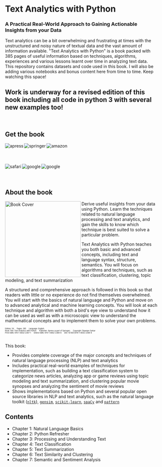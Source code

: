 # Text Analytics with Python
### A Practical Real-World Approach to Gaining Actionable Insights from your Data

Text analytics can be a bit overwhelming and frustrating at times
with the unstructured and noisy nature of textual data and the 
vast amount of information available. 
"Text Analytics with Python" is a book packed with 385 pages of useful information 
based on techniques, algorithms, experiences and various lessons learnt over time 
in analyzing text data. This repository contains datasets and code used in this book.
I will also be adding various notebooks and bonus content here from time to time. 
Keep watching this space!

## Work is underway for a revised edition of this book including all code in python 3 with several new examples too!
<br>

## Get the book 
<div>
<a target="_blank" href="http://www.apress.com/us/book/9781484223871">
  <img src="./image_gallery/apress_logo.png" alt="apress" align="left"/>
</a>
<a target="_blank" href="http://www.springer.com/us/book/9781484223871">
  <img src="./image_gallery/springer_logo.png" alt="springer" align="left"/>
</a>
<a target="_blank" href="https://www.amazon.com/Text-Analytics-Python-Real-World-Actionable/dp/148422387X/ref=sr_1_1?ie=UTF8&qid=1481143141&sr=8-1&keywords=text+analytics+with+python">
  <img src="./image_gallery/amazon_logo.jpg" alt="amazon" align="left"/>
</a>
<br>
</div>
<br><br><br>

<div>
<a target="_blank" href="https://www.safaribooksonline.com/library/view/text-analytics-with/9781484223871/">
  <img src="./image_gallery/safari_logo.jpg" alt="safari" align="left"/>
</a>
<a target="_blank" href="https://books.google.co.in/books?id=IimgDQAAQBAJ&dq=text+analytics+with+python&source=gbs_navlinks_s">
  <img src="./image_gallery/googlebooks_logo.png" alt="google" align="left"/>
</a>
<a target="_blank" href="https://play.google.com/store/books/details/Dipanjan_Sarkar_Text_Analytics_with_Python?id=IimgDQAAQBAJ">
  <img src="./image_gallery/googleplay_logo.png" alt="google" align="left"/>
</a>
<br>
</div>
<br><br>

## About the book 
<a target="_blank" href="https://www.amazon.com/Text-Analytics-Python-Real-World-Actionable/dp/148422387X/ref=sr_1_1?ie=UTF8&qid=1481143141&sr=8-1&keywords=text+analytics+with+python">
  <img src="./image_gallery/cover_front.png" alt="Book Cover" width="250" align="left"/>
</a>

Derive useful insights from your data using Python. 
Learn the techniques related to natural language processing and text analytics, 
and gain the skills to know which technique is best suited to solve a particular problem.

Text Analytics with Python teaches you both basic and advanced concepts, 
including text and language syntax, structure, semantics. 
You will focus on algorithms and techniques, such as text classification, 
clustering, topic modeling, and text summarization

A structured and comprehensive approach is followed in this book so that 
readers with little or no experience do not find themselves overwhelmed. 
You will start with the basics of natural language and Python and move on 
to advanced analytical and machine learning concepts. You will look at each 
technique and algorithm with both a bird's eye view to understand how it 
can be used as well as with a microscopic view to understand the mathematical 
concepts and to implement them to solve your own problems.

<div style='font-size:0.5em;'><sup>
Edition: 1st &emsp; Pages: 385 &emsp; Language: English<br/>
Book Title: Text Analytics with Python &emsp; Publisher: Apress (a part of Springer) &emsp; Copyright: Dipanjan Sarkar<br/>  
Print ISBN: 978-1-4842-2387-1 &emsp; Online ISBN: 978-1-4842-2388-8 &emsp; DOI: 10.1007/978-1-4842-2388-8<br/>
</div>


<br>

This book:
 - Provides complete coverage of the major concepts and 
 techniques of natural language processing (NLP) and text analytics
 - Includes practical real-world examples of techniques for implementation, 
  such as building a text classification system to categorize news articles, 
  analyzing app or game reviews using topic modeling and text summarization, 
  and clustering popular movie synopses and analyzing the sentiment of movie reviews
 - Shows implementations based on Python and several popular open source libraries 
 in NLP and text analytics, such as the natural language toolkit ([`nltk`](http://www.nltk.org/)), 
 [`gensim`](https://radimrehurek.com/gensim/), [`scikit-learn`](http://scikit-learn.org/stable/), [`spaCy`](https://spacy.io/) and [`pattern`](http://www.clips.ua.ac.be/pattern)
 
 
## Contents  

 - Chapter 1: Natural Language Basics
 - Chapter 2: Python Refresher
 - Chapter 3: Processing and Understanding Text
 - Chapter 4: Text Classification
 - Chapter 5: Text Summarization
 - Chapter 6: Text Similarity and Clustering
 - Chapter 7: Semantic and Sentiment Analysis


